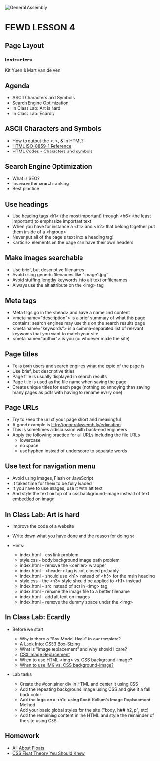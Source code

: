 ![General Assembly](assets/images/ga.png)
# FEWD LESSON 4

## Page Layout

### Instructors
Kit Yuen & Mart van de Ven 



## Agenda

* ASCII Characters and Symbols
* Search Engine Optimization
* In Class Lab: Art is hard
* In Class Lab: Ecardly



## ASCII Characters and Symbols

* How to output the &lt;, &gt;, &amp; in HTML?
* [HTML ISO-8859-1 Reference](http://www.w3schools.com/tags/ref_entities.asp)
* [HTML Codes - Characters and symbols](http://www.ascii.cl/htmlcodes.htm)



## Search Engine Optimization

* What is SEO?
* Increase the search ranking
* Best practice



## Use headings

* Use heading tags &lt;h1&gt; (the most important) through &lt;h6&gt; (the least important) to emphasize important text
* When you have for instance a &lt;h1&gt; and &lt;h2&gt; that belong together put them inside of a &lt;hgroup&gt;
* Never put all of the page's text into a heading tag!
* &lt;article&gt; elements on the page can have their own headers



## Make images searchable

* Use brief, but descriptive filenames
* Avoid using generic filenames like "image1.jpg"
* Avoid stuffing lengthy keywords into alt text or filenames
* Always use the alt attribute on the &lt;img&gt; tag



## Meta tags
  
* Meta tags go  in the &lt;head&gt; and have a name and content
* &lt;meta name="description"&gt; is a brief summary of what this page contains; search engines may use this on the search results page
* &lt;meta name=”keywords”&gt; is a comma-separated list of relevant keywords that you want to match your site
* &lt;meta name="author"&gt; is you (or whoever made the site)



## Page titles

* Tells both users and search engines what the topic of the page is
* Use brief, but descriptive titles
* Page title is usually displayed in search results
* Page title is used as the file name when saving the page
* Create unique titles for each page (nothing so annoying than saving many pages as pdfs with having to rename every one)



## Page URLs

* Try to keep the url of your page short and meaningful
* A good example is http://generalassemb.ly/education
* This is sometimes a discussion with back-end engineers
* Apply the following practice for all URLs including the file URLs 
  * lowercase
  * no space
  * use hyphen instead of underscore to separate words



## Use text for navigation menu

* Avoid using images, Flash or JavaScript
* It takes time for them to be fully loaded
* If you have to use images, use it with alt text
* And style the text on top of a css background-image instead of text embedded on image



## In Class Lab: Art is hard

* Improve the code of a website
* Write down what you have done and the reason for doing so


* Hints:
  * index.html - css link problem
  * style.css  - body background image path problem
  * index.html - remove the &lt;center&gt; wrapper
  * index.html - &lt;header&gt; tag is not closed probably
  * index.html - should use &lt;h1&gt; instead of &lt;h3&gt; for the main heading
  * style.css  - the &lt;h3&gt; style should be applied to &lt;h1&gt; instead
  * index.html - src instead of scr in &lt;img&gt; tag
  * index.html - rename the image file to a better filename
  * index.html - add alt text on images
  * index.html - remove the dummy space under the &lt;img&gt;



## In Class Lab: Ecardly

* Before we start
  * Why is there a "Box Model Hack" in our template? 
  * [A Look Into: CSS3 Box-Sizing](http://www.hongkiat.com/blog/css3-box-sizing/)
  * What is "image replacement" and why should I care?
  * [CSS Image Replacement](http://css-tricks.com/examples/ImageReplacement/)
  * When to use HTML &lt;img&gt; vs. CSS background-image?
  * [When to use IMG vs. CSS background-image?](http://stackoverflow.com/questions/492809/when-to-use-img-vs-css-background-image)


* Lab tasks
  * Create the #container div in HTML and center it using CSS
  * Add the repeating background image using CSS and give it a fall back color 
  * Add the logo on a &lt;h1&gt; using Scott Kellum's Image Replacement Method 
  * Add your basic global styles for the site ("body, h## h2, p", etc) 
  * Add the remaining content in the HTML and style the remainder of the site using CSS



## Homework

* [All About Floats](http://css-tricks.com/all-about-floats)
* [CSS Float Theory You Should Know](http://coding.smashingmagazine.com/2007/05/01/css-float-theory-things-you-should-know)
